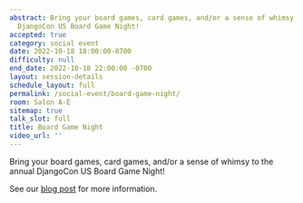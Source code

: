 ```yaml
---
abstract: Bring your board games, card games, and/or a sense of whimsy to the annual
  DjangoCon US Board Game Night!
accepted: true
category: social event
date: 2022-10-18 18:00:00-0700
difficulty: null
end_date: 2022-10-18 22:00:00 -0700
layout: session-details
schedule_layout: full
permalink: /social-event/board-game-night/
room: Salon A-E
sitemap: true
talk_slot: full
title: Board Game Night
video_url: ''
---
```


Bring your board games, card games, and/or a sense of whimsy to the annual DjangoCon US Board Game Night!

See our [blog post](/news/board-game-night/) for more information.
